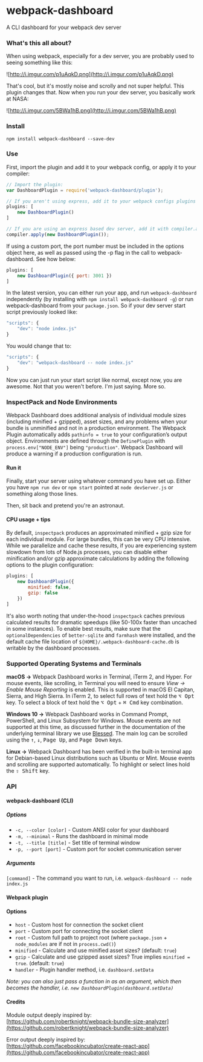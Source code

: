 # webpack-dashboard

A CLI dashboard for your webpack dev server

### What's this all about?

When using webpack, especially for a dev server, you are probably used to seeing something like this:

![http://i.imgur.com/p1uAqkD.png](http://i.imgur.com/p1uAqkD.png)

That's cool, but it's mostly noise and scrolly and not super helpful. This plugin changes that. Now when you run your dev server, you basically work at NASA:

![http://i.imgur.com/5BWa1hB.png](http://i.imgur.com/5BWa1hB.png)

### Install

`npm install webpack-dashboard --save-dev`

### Use

First, import the plugin and add it to your webpack config, or apply it to your compiler:

```js
// Import the plugin:
var DashboardPlugin = require('webpack-dashboard/plugin');

// If you aren't using express, add it to your webpack configs plugins section:
plugins: [
    new DashboardPlugin()
]

// If you are using an express based dev server, add it with compiler.apply
compiler.apply(new DashboardPlugin());
```
If using a custom port, the port number must be included in the options object here, as well as passed using the -p flag in the call to webpack-dashboard. See how below:

```js
plugins: [
    new DashboardPlugin({ port: 3001 })
]
```

In the latest version, you can either run your app, and run `webpack-dashboard` independently (by installing with `npm install webpack-dashboard -g`) or run webpack-dashboard from your `package.json`. So if your dev server start script previously looked like:

```js
"scripts": {
    "dev": "node index.js"
}
```

You would change that to:

```js
"scripts": {
    "dev": "webpack-dashboard -- node index.js"
}
```
Now you can just run your start script like normal, except now, you are awesome. Not that you weren't before. I'm just saying. More so.

### InspectPack and Node Environments

Webpack Dashboard does additional analysis of individual module sizes (including minified + gzipped), asset sizes, and any problems when your bundle is unminified and not in a production environment. The Webpack Plugin automatically adds `pathinfo = true` to your configuration’s output object. Environments are defined through the `DefinePlugin` with `process.env["NODE_ENV"]` being `"production"`. Webpack Dashboard will produce a warning if a production configuration is run.

#### Run it

Finally, start your server using whatever command you have set up. Either you have `npm run dev` or `npm start` pointed at `node devServer.js` or something along those lines.

Then, sit back and pretend you're an astronaut.

#### CPU usage + tips

By default, `inspectpack` produces an approximated minified + gzip size for each individual module. For large bundles, this can be very CPU intensive. While we parallelize and cache these results, if you are experiencing system slowdown from lots of Node.js processes, you can disable either minification and/or gzip approximate calculations by adding the following options to the plugin configuration:

```js
plugins: [
    new DashboardPlugin({
        minified: false,
        gzip: false
    })
]
```

It's also worth noting that under-the-hood `inspectpack` caches previous calculated results for dramatic speedups (like 50-100x faster than uncached in some instances). To enable best results, make sure that the `optionalDependencies` of `better-sqlite` and `farmhash` were installed, and the default cache file location of `${HOME}/.webpack-dashboard-cache.db` is writable by the dashboard processes.

### Supported Operating Systems and Terminals
**macOS →**
Webpack Dashboard works in Terminal, iTerm 2, and Hyper. For mouse events, like scrolling, in Terminal you will need to ensure *View → Enable Mouse Reporting* is enabled. This is supported in macOS El Capitan, Sierra, and High Sierra. In iTerm 2, to select full rows of text hold the <kbd>⌥ Opt</kbd> key. To select a block of text hold the <kbd>⌥ Opt</kbd> + <kbd>⌘ Cmd</kbd> key combination.

**Windows 10 →** Webpack Dashboard works in Command Prompt, PowerShell, and Linux Subsystem for Windows. Mouse events are not supported at this time, as discussed further in the documentation of the underlying terminal library we use [Blessed](https://github.com/chjj/blessed#windows-compatibility). The main log can be scrolled using the <kbd>↑</kbd>, <kbd>↓</kbd>, <kbd>Page Up</kbd>, and <kbd>Page Down</kbd> keys.

**Linux →** Webpack Dashboard has been verified in the built-in terminal app for Debian-based Linux distributions such as Ubuntu or Mint. Mouse events and scrolling are supported automatically. To highlight or select lines hold the <kbd>⇧ Shift</kbd> key.


### API

#### webpack-dashboard (CLI)
##### Options

 - `-c, --color [color]` - Custom ANSI color for your dashboard
 - `-m, --minimal` - Runs the dashboard in minimal mode
 - `-t, --title [title]` - Set title of terminal window
 - `-p, --port [port]` - Custom port for socket communication server

##### Arguments

`[command]` - The command you want to run, i.e. `webpack-dashboard -- node index.js`

#### Webpack plugin
#### Options

 - `host` - Custom host for connection the socket client
 - `port` - Custom port for connecting the socket client
 - `root` - Custom full path to project root (where `package.json` + `node_modules` are if not in `process.cwd()`)
 - `minified` - Calculate and use minified asset sizes? (default: `true`)
 - `gzip` - Calculate and use gzipped asset sizes? True implies `minified = true`. (default: `true`)
 - `handler` - Plugin handler method, i.e. `dashboard.setData`

*Note: you can also just pass a function in as an argument, which then becomes the handler, i.e. `new DashboardPlugin(dashboard.setData)`*

#### Credits

Module output deeply inspired by: [https://github.com/robertknight/webpack-bundle-size-analyzer](https://github.com/robertknight/webpack-bundle-size-analyzer)

Error output deeply inspired by: [https://github.com/facebookincubator/create-react-app](https://github.com/facebookincubator/create-react-app)
